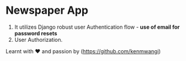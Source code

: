 # Newspaper App

1. It utilizes Django robust user Authentication flow - **use of email for password resets**
1. User Authorization.

Learnt with :heart: and passion by (https://github.com/kenmwangi)